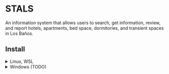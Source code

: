 # STALS

An information system that allows users to search, get information, review, and
report hotels, apartments, bed space, dormitories, and transient spaces in Los Baños.

## Install

<details><summary>Linux, WSL</summary>

## Setup

Install [nvm](https://github.com/nvm-sh/nvm)

```
curl -o- https://raw.githubusercontent.com/nvm-sh/nvm/v0.39.3/install.sh | bash
```
or
```
wget -qO- https://raw.githubusercontent.com/nvm-sh/nvm/v0.39.3/install.sh | bash
```

Install and use the Nodejs LTS version

```
nvm install --lts
nvm use --lts
```

Check node version
```
node --version
```
> it should be "v18.15.0"

Create .env file (TODO: update for production)

```
cp .env.example .env
```

Generate Database (TODO: change sqlite to mysql for production)

```
npx prisma db push
```


## Usage
Use Nodejs LTS

```
nvm use --lts
npm run dev
```

</details>

<details><summary>Windows (TODO)</summary>

## Setup

## Usage

</details>